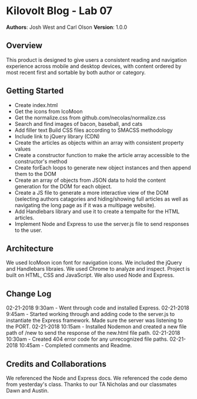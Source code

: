 # Kilovolt Blog - Lab 07

**Authors**: Josh West and Carl Olson
**Version**: 1.0.0

## Overview
This product is designed to give users a consistent reading and navigation experience across mobile and desktop devices, with content ordered by most recent first and sortable by both author or category.

## Getting Started
* Create index.html 
* Get the icons from IcoMoon 
* Get the normalize.css from github.com/necolas/normalize.css 
* Search and find images of bacon, baseball, and cats 
* Add filler text Build CSS files according to SMACSS methodology 
* Include link to jQuery library (CDN) 
* Create the articles as objects within an array with consistent property values 
* Create a constructor function to make the article array accessible to the constructor's method 
* Create forEach loops to generate new object instances and then append them to the DOM 
* Create an array of objects from JSON data to hold the content generation for the DOM for each object. 
* Create a JS file to generate a more interactive view of the DOM (selecting authors catagories and hiding/showing full articles as well as navigating the long page as if it was a multipage website). 
* Add Handlebars library and use it to create a tempalte for the HTML articles.
* Implement Node and Express to use the server.js file to send responses to the user. 

## Architecture
We used IcoMoon icon font for navigation icons. We included the jQuery and Handlebars libraies. We used Chrome to analyze and inspect. Project is built on HTML, CSS and JavaScript. We also used Node and Express.

## Change Log

02-21-2018 9:30am - Went through code and installed Express. 
02-21-2018 9:45am - Started working through and adding code to the server.js to instantiate the Express framework. Made sure the server was listening to the PORT. 
02-21-2018 10:15am - Installed Nodemon and created a new file path of /new to send the response of the new.html file path. 
02-21-2018 10:30am - Created 404 error code for any unrecognized file paths. 
02-21-2018 10:45am - Completed comments and Readme. 

## Credits and Collaborations
We referenced the Node and Express docs. 
We referenced the code demo from yesterday's class.
Thanks to our TA Nicholas and our classmates Dawn and Austin.